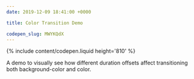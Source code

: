 ```yaml
---
date: 2019-12-09 18:41:00 +0000

title: Color Transition Demo

codepen_slug: MWYKQdX
---
```


{% include content/codepen.liquid height='810' %}

A demo to visually see how different duration offsets affect transitioning both background-color and color.
